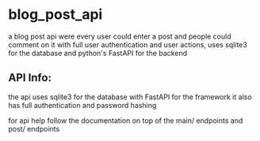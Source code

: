 # blog_post_api
a blog post api were every user could enter a post and people could comment on it with full user authentication and user actions, uses sqlite3 for the database and python's FastAPI for the backend

## API Info:
the api uses sqlite3 for the database with FastAPI for the framework it also has full authentication and password hashing 

for api help follow the documentation on top of the main/ endpoints and post/ endpoints
